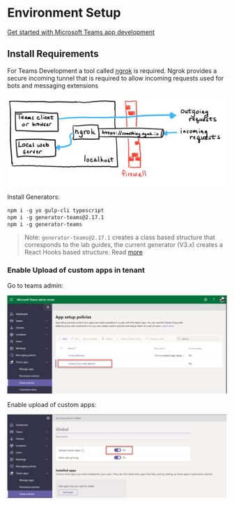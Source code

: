 # Environment Setup

[Get started with Microsoft Teams app development](https://docs.microsoft.com/en-us/microsoftteams/platform/build-your-first-app/build-first-app-overview#get-prerequisites)

## Install Requirements

For Teams Development a tool called [ngrok](https://ngrok.com/download) is required. Ngrok provides a secure incoming tunnel that is required to allow incoming requests used for bots and messaging extensions

![ngrok](_images/ngrok.png)

Install Generators:

```
npm i -g yo gulp-cli typescript
npm i -g generator-teams@2.17.1
npm i -g generator-teams
```

> Note: `generator-teams@2.17.1` creates a class based structure that corresponds to the lab guides, the current generator (V3.x) creates a React Hooks based structure. Read [more](https://developer.microsoft.com/en-us/office/blogs/announcing-microsoft-teams-app-generator-yo-teams-version-3/)

### Enable Upload of custom apps in tenant

Go to teams admin:

![setup-pol](_images/setup-pol.jpg)

Enable upload of custom apps:

![enable-upload](_images/enable-upload.jpg)
